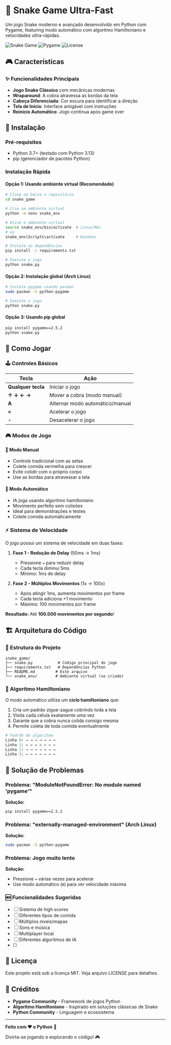 # 🐍 Snake Game Ultra-Fast

Um jogo Snake moderno e avançado desenvolvido em Python com Pygame, featuring modo automático com algoritmo Hamiltoniano e velocidades ultra-rápidas.

![Snake Game](https://img.shields.io/badge/Python-3.13-blue.svg)
![Pygame](https://img.shields.io/badge/Pygame-2.5.2-green.svg)
![License](https://img.shields.io/badge/License-MIT-yellow.svg)

## 🎮 Características

### ✨ Funcionalidades Principais
- **Jogo Snake Clássico** com mecânicas modernas
- **Wraparound**: A cobra atravessa as bordas da tela
- **Cabeça Diferenciada**: Cor escura para identificar a direção
- **Tela de Início**: Interface amigável com instruções
- **Reinício Automático**: Jogo continua após game over

## 🚀 Instalação

### Pré-requisitos
- Python 3.7+ (testado com Python 3.13)
- pip (gerenciador de pacotes Python)

### Instalação Rápida

#### Opção 1: Usando ambiente virtual (Recomendado)
```bash
# Clone ou baixe o repositório
cd snake_game

# Crie um ambiente virtual
python -m venv snake_env

# Ative o ambiente virtual
source snake_env/bin/activate  # Linux/Mac
# ou
snake_env\Scripts\activate     # Windows

# Instale as dependências
pip install -r requirements.txt

# Execute o jogo
python snake.py
```

#### Opção 2: Instalação global (Arch Linux)
```bash
# Instale pygame usando pacman
sudo pacman -S python-pygame

# Execute o jogo
python snake.py
```

#### Opção 3: Usando pip global
```bash
pip install pygame==2.5.2
python snake.py
```

## 🎯 Como Jogar

### 🕹️ Controles Básicos
| Tecla | Ação |
|-------|------|
| **Qualquer tecla** | Iniciar o jogo |
| **↑ ↓ ← →** | Mover a cobra (modo manual) |
| **A** | Alternar modo automático/manual |
| **=** | Acelerar o jogo |
| **-** | Desacelerar o jogo |

### 🎮 Modos de Jogo

#### 🎯 Modo Manual
- Controle tradicional com as setas
- Colete comida vermelha para crescer
- Evite colidir com o próprio corpo
- Use as bordas para atravessar a tela

#### 🤖 Modo Automático
- IA joga usando algoritmo hamiltoniano
- Movimento perfeito sem colisões
- Ideal para demonstrações e testes
- Colete comida automaticamente

### ⚡ Sistema de Velocidade

O jogo possui um sistema de velocidade em duas fases:

1. **Fase 1 - Redução de Delay** (50ms → 1ms)
   - Pressione `=` para reduzir delay
   - Cada tecla diminui 5ms
   - Mínimo: 1ms de delay

2. **Fase 2 - Múltiplos Movimentos** (1x → 100x)
   - Após atingir 1ms, aumenta movimentos por frame
   - Cada tecla adiciona +1 movimento
   - Máximo: 100 movimentos por frame

**Resultado:** Até **100.000 movimentos por segundo**!

## 🏗️ Arquitetura do Código

### 📁 Estrutura do Projeto
```
snake_game/
├── snake.py           # Código principal do jogo
├── requirements.txt   # Dependências Python
├── README.md         # Este arquivo
└── snake_env/        # Ambiente virtual (se criado)
```

### 🧮 Algoritmo Hamiltoniano

O modo automático utiliza um **ciclo hamiltoniano** que:
1. Cria um padrão zigue-zague cobrindo toda a tela
2. Visita cada célula exatamente uma vez
3. Garante que a cobra nunca colida consigo mesma
4. Permite coleta de toda comida eventualmente

```python
# Padrão do algoritmo
Linha 0: → → → → → → →
Linha 1: ← ← ← ← ← ← ←
Linha 2: → → → → → → →
Linha 3: ← ← ← ← ← ← ←
```


## 🐛 Solução de Problemas

### Problema: "ModuleNotFoundError: No module named 'pygame'"
**Solução:**
```bash
pip install pygame==2.5.2
```

### Problema: "externally-managed-environment" (Arch Linux)
**Solução:**
```bash
sudo pacman -S python-pygame
```

### Problema: Jogo muito lento
**Solução:**
- Pressione `=` várias vezes para acelerar
- Use modo automático (`A`) para ver velocidade máxima

### 🆕 Funcionalidades Sugeridas
- [ ] Sistema de high scores
- [ ] Diferentes tipos de comida
- [ ] Múltiplos níveis/mapas
- [ ] Sons e música
- [ ] Multiplayer local
- [ ] Diferentes algoritmos de IA
- [ ] 
## 📝 Licença

Este projeto está sob a licença MIT. Veja arquivo LICENSE para detalhes.

## 🙏 Créditos

- **Pygame Community** - Framework de jogos Python
- **Algoritmo Hamiltoniano** - Inspirado em soluções clássicas de Snake
- **Python Community** - Linguagem e ecossistema

---

**Feito com ❤️ e Python** 🐍

Divirta-se jogando e explorando o código! 🎮
